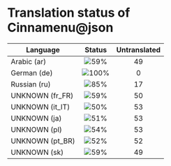 # Translation status of Cinnamenu@json

Language | Status | Untranslated
---------|:------:|:-----------:
Arabic (ar) | ![59%](http://progressed.io/bar/59) | 49
German (de) | ![100%](http://progressed.io/bar/100) | 0
Russian (ru) | ![85%](http://progressed.io/bar/85) | 17
UNKNOWN (fr_FR) | ![59%](http://progressed.io/bar/59) | 50
UNKNOWN (it_IT) | ![50%](http://progressed.io/bar/50) | 53
UNKNOWN (ja) | ![51%](http://progressed.io/bar/51) | 53
UNKNOWN (pl) | ![54%](http://progressed.io/bar/54) | 53
UNKNOWN (pt_BR) | ![52%](http://progressed.io/bar/52) | 52
UNKNOWN (sk) | ![59%](http://progressed.io/bar/59) | 49
